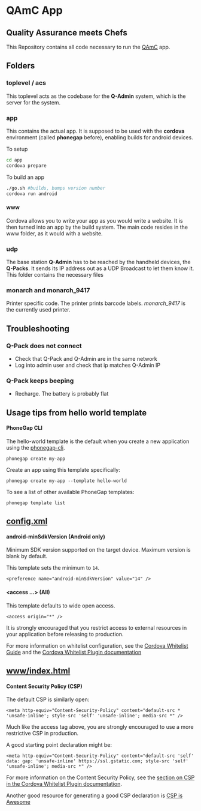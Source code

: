 # QAmC App
## Quality Assurance meets Chefs
This Repository contains all code necessary to run the [QAmC](http://qamc.co "QAmC's homepage") app.

## Folders
### toplevel / acs
This toplevel acts as the codebase for the __Q-Admin__ system, which is the server for the system.

### app
This contains the actual app. It is supposed to be used with the __cordova__ environment (called __phonegap__ before), enabling builds for android devices.

To setup

```bash
cd app
cordova prepare
```

To build an app

```bash
./go.sh #builds, bumps version number
cordova run android
```

#### www

Cordova allows you to write your app as you would write a website. It is then turned into an app by the build system.
The main code resides in the www folder, as it would with a website.

### udp
The base station __Q-Admin__ has to be reached by the handheld devices, the __Q-Packs__.
It sends its IP address out as a UDP Broadcast to let them know it.
This folder contains the necessary files

### monarch and monarch_9417
Printer specific code. The printer prints barcode labels. _monarch_9417_ is the currently used printer.

## Troubleshooting

### Q-Pack does not connect
* Check that Q-Pack and Q-Admin are in the same network
* Log into admin user and check that ip matches Q-Admin IP

### Q-Pack keeps beeping
* Recharge. The battery is probably flat

## Usage tips from hello world template

#### PhoneGap CLI

The hello-world template is the default when you create a new application using the [phonegap-cli][phonegap-cli-url].

    phonegap create my-app

Create an app using this template specifically:

    phonegap create my-app --template hello-world

To see a list of other available PhoneGap templates:

    phonegap template list

## [config.xml][config-xml]

#### android-minSdkVersion (Android only)

Minimum SDK version supported on the target device. Maximum version is blank by default.

This template sets the minimum to `14`.

    <preference name="android-minSdkVersion" value="14" />

#### &lt;access ...&gt; (All)

This template defaults to wide open access.

    <access origin="*" />

It is strongly encouraged that you restrict access to external resources in your application before releasing to production.

For more information on whitelist configuration, see the [Cordova Whitelist Guide][cordova-whitelist-guide] and the [Cordova Whitelist Plugin documentation][cordova-plugin-whitelist]

## [www/index.html][index-html]

#### Content Security Policy (CSP)

The default CSP is similarly open:

    <meta http-equiv="Content-Security-Policy" content="default-src * 'unsafe-inline'; style-src 'self' 'unsafe-inline'; media-src *" />

Much like the access tag above, you are strongly encouraged to use a more restrictive CSP in production.

A good starting point declaration might be:

    <meta http-equiv="Content-Security-Policy" content="default-src 'self' data: gap: 'unsafe-inline' https://ssl.gstatic.com; style-src 'self' 'unsafe-inline'; media-src *" />

For more information on the Content Security Policy, see the [section on CSP in the Cordova Whitelist Plugin documentation][cordova-plugin-whitelist-csp].

Another good resource for generating a good CSP declaration is [CSP is Awesome][csp-is-awesome]


[phonegap-cli-url]: http://github.com/phonegap/phonegap-cli
[cordova-app]: http://github.com/apache/cordova-app-hello-world
[bithound-img]: https://www.bithound.io/github/phonegap/phonegap-app-hello-world/badges/score.svg
[bithound-url]: https://www.bithound.io/github/phonegap/phonegap-app-hello-world
[config-xml]: https://github.com/phonegap/phonegap-template-hello-world/blob/master/config.xml
[index-html]: https://github.com/phonegap/phonegap-template-hello-world/blob/master/www/index.html
[cordova-whitelist-guide]: https://cordova.apache.org/docs/en/dev/guide/appdev/whitelist/index.html
[cordova-plugin-whitelist]: http://cordova.apache.org/docs/en/latest/reference/cordova-plugin-whitelist
[cordova-plugin-whitelist-csp]: http://cordova.apache.org/docs/en/latest/reference/cordova-plugin-whitelist#content-security-policy
[csp-is-awesome]: http://cspisawesome.com
